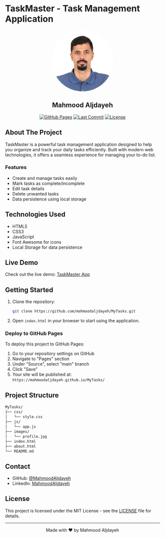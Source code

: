 # TaskMaster - Task Management Application

<div align="center">
  <img src="images/profile.jpg" alt="Mahmood Aljdayeh" width="200" style="border-radius: 50%;">
  <h2>Mahmood Aljdayeh</h2>
  
  [![GitHub Pages](https://img.shields.io/badge/GitHub%20Pages-Live%20Demo-blue?style=for-the-badge&logo=github)](https://mahmoodaljdayeh.github.io/MyTasks/)
  [![Last Commit](https://img.shields.io/github/last-commit/mahmoodaljdayeh/MyTasks?style=for-the-badge)](https://github.com/mahmoodaljdayeh/MyTasks/commits)
  [![License](https://img.shields.io/badge/License-MIT-green.svg?style=for-the-badge)](LICENSE)
</div>

## About The Project

TaskMaster is a powerful task management application designed to help you organize and track your daily tasks efficiently. Built with modern web technologies, it offers a seamless experience for managing your to-do list.

### Features

- Create and manage tasks easily
- Mark tasks as complete/incomplete
- Edit task details
- Delete unwanted tasks
- Data persistence using local storage

## Technologies Used

- HTML5
- CSS3
- JavaScript
- Font Awesome for icons
- Local Storage for data persistence

## Live Demo

Check out the live demo: [TaskMaster App](http://127.0.0.1:5500/about.html)

## Getting Started

1. Clone the repository:
   ```bash
   git clone https://github.com/mahmoodaljdayeh/MyTasks.git
   ```

2. Open `index.html` in your browser to start using the application.

### Deploy to GitHub Pages

To deploy this project to GitHub Pages:

1. Go to your repository settings on GitHub
2. Navigate to "Pages" section
3. Under "Source", select "main" branch
4. Click "Save"
5. Your site will be published at: `https://mahmoodaljdayeh.github.io/MyTasks/`

## Project Structure

```
MyTasks/
├── css/
│   └── style.css
├── js/
│   └── app.js
├── images/
│   └── profile.jpg
├── index.html
├── about.html
└── README.md
```

## Contact

- GitHub: [@MahmoodAljdayeh](https://github.com/mahmoodaaa)
- LinkedIn: [MahmoodAljdayeh](https://www.linkedin.com/in/mahmood-aljdayeh-7b3a991a9/)

## License

This project is licensed under the MIT License - see the [LICENSE](LICENSE) file for details.

---
<div align="center">
  Made with ❤️ by Mahmood Aljdayeh
</div>
